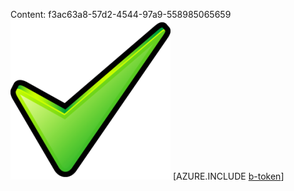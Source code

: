 Content: f3ac63a8-57d2-4544-97a9-558985065659![image](a5827521-6cc2-4aba-8841-b181e2e4416d.png)
[AZURE.INCLUDE [b-token](2062ad2c-b789-4960-89b7-282dfcc34af0.md)]
